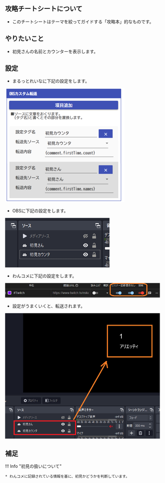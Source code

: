 ## 攻略チートシートについて

* このチートシートはテーマを絞ってガイドする「攻略本」的なものです。

## やりたいこと

* 初見さんの名前とカウンターを表示します。

## 設定

* まるっとれいなに下記の設定をします。

![Image title](../images/cs_firsttime_p01.png)

* OBSに下記の設定をします。

![Image title](../images/cs_firsttime_p02.png)

* わんコメに下記の設定をします。

![Image title](../images/cs_firsttime_p04.png)

* 設定がうまくいくと、転送されます。

![Image title](../images/cs_firsttime_p03.png)

## 補足

!!! Info "初見の扱いについて"

    * わんコメに記録されている情報を基に、初見かどうかを判断しています。
